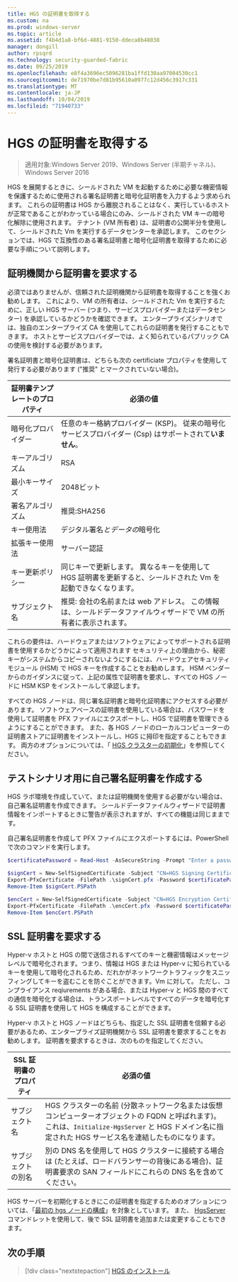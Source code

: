```yaml
---
title: HGS の証明書を取得する
ms.custom: na
ms.prod: windows-server
ms.topic: article
ms.assetid: f4b4d1a8-bf6d-4881-9150-ddeca8b48038
manager: dongill
author: rpsqrd
ms.technology: security-guarded-fabric
ms.date: 09/25/2019
ms.openlocfilehash: e8f4a3696ec5096281ba1ffd130aa97004530cc1
ms.sourcegitcommit: de71970be7d81b95610a0977c12d456c3917c331
ms.translationtype: MT
ms.contentlocale: ja-JP
ms.lasthandoff: 10/04/2019
ms.locfileid: "71940733"
---
```

# <a name="obtain-certificates-for-hgs"></a>HGS の証明書を取得する

>適用対象:Windows Server 2019、Windows Server (半期チャネル)、Windows Server 2016

HGS を展開するときに、シールドされた VM を起動するために必要な機密情報を保護するために使用される署名証明書と暗号化証明書を入力するよう求められます。
これらの証明書は HGS から離脱されることはなく、実行しているホストが正常であることがわかっている場合にのみ、シールドされた VM キーの暗号化解除に使用されます。
テナント (VM 所有者) は、証明書の公開半分を使用して、シールドされた Vm を実行するデータセンターを承認します。
このセクションでは、HGS で互換性のある署名証明書と暗号化証明書を取得するために必要な手順について説明します。

## <a name="request-certificates-from-your-certificate-authority"></a>証明機関から証明書を要求する

必須ではありませんが、信頼された証明機関から証明書を取得することを強くお勧めします。
これにより、VM の所有者は、シールドされた Vm を実行するために、正しい HGS サーバー (つまり、サービスプロバイダーまたはデータセンター) を承認しているかどうかを確認できます。
エンタープライズシナリオでは、独自のエンタープライズ CA を使用してこれらの証明書を発行することもできます。
ホストとサービスプロバイダーでは、よく知られているパブリック CA の使用を検討する必要があります。

署名証明書と暗号化証明書は、どちらも次の certificiate プロパティを使用して発行する必要があります ("推奨" とマークされていない場合)。

証明書テンプレートのプロパティ | 必須の値 
------------------------------|----------------
暗号化プロバイダー               | 任意のキー格納プロバイダー (KSP)。 従来の暗号化サービスプロバイダー (Csp) はサポートされて**いません**。
キーアルゴリズム                 | RSA
最小キーサイズ              | 2048ビット
署名アルゴリズム           | 推奨:SHA256
キー使用法                     | デジタル署名*とデータの*暗号化
拡張キー使用法            | サーバー認証
キー更新ポリシー            | 同じキーで更新します。 異なるキーを使用して HGS 証明書を更新すると、シールドされた Vm を起動できなくなります。
サブジェクト名                  | 推奨: 会社の名前または web アドレス。 この情報は、シールドデータファイルウィザードで VM の所有者に表示されます。

これらの要件は、ハードウェアまたはソフトウェアによってサポートされる証明書を使用するかどうかによって適用されます
セキュリティ上の理由から、秘密キーがシステムからコピーされないようにするには、ハードウェアセキュリティモジュール (HSM) で HGS キーを作成することをお勧めします。
HSM ベンダーからのガイダンスに従って、上記の属性で証明書を要求し、すべての HGS ノードに HSM KSP をインストールして承認します。

すべての HGS ノードは、同じ署名証明書と暗号化証明書にアクセスする必要があります。
ソフトウェアベースの証明書を使用している場合は、パスワードを使用して証明書を PFX ファイルにエクスポートし、HGS で証明書を管理できるようにすることができます。
また、各 HGS ノードのローカルコンピューターの証明書ストアに証明書をインストールし、HGS に拇印を指定することもできます。
両方のオプションについては、「 [HGS クラスターの初期化](guarded-fabric-initialize-hgs.md)」を参照してください。

## <a name="create-self-signed-certificates-for-test-scenarios"></a>テストシナリオ用に自己署名証明書を作成する

HGS ラボ環境を作成していて、または証明機関を使用する必要がない場合は、自己署名証明書を作成できます。
シールドデータファイルウィザードで証明書情報をインポートするときに警告が表示されますが、すべての機能は同じままです。

自己署名証明書を作成して PFX ファイルにエクスポートするには、PowerShell で次のコマンドを実行します。

```powershell
$certificatePassword = Read-Host -AsSecureString -Prompt "Enter a password for the PFX file"

$signCert = New-SelfSignedCertificate -Subject "CN=HGS Signing Certificate"
Export-PfxCertificate -FilePath .\signCert.pfx -Password $certificatePassword -Cert $signCert
Remove-Item $signCert.PSPath

$encCert = New-SelfSignedCertificate -Subject "CN=HGS Encryption Certificate"
Export-PfxCertificate -FilePath .\encCert.pfx -Password $certificatePassword -Cert $encCert
Remove-Item $encCert.PSPath
```

## <a name="request-an-ssl-certificate"></a>SSL 証明書を要求する

Hyper-v ホストと HGS の間で送信されるすべてのキーと機密情報はメッセージレベルで暗号化されます。つまり、情報は HGS または Hyper-v に知られているキーを使用して暗号化されるため、だれかがネットワークトラフィックをスニッフィングしてキーを盗むことを防ぐことができます。Vm に対して。
ただし、コンプライアンス reqiurements がある場合、または Hyper-v と HGS 間のすべての通信を暗号化する場合は、トランスポートレベルですべてのデータを暗号化する SSL 証明書を使用して HGS を構成することができます。

Hyper-v ホストと HGS ノードはどちらも、指定した SSL 証明書を信頼する必要があるため、エンタープライズ証明機関から SSL 証明書を要求することをお勧めします。 証明書を要求するときは、次のものを指定してください。

SSL 証明書のプロパティ | 必須の値
-------------------------|---------------
サブジェクト名             | HGS クラスターの名前 (分散ネットワーク名または仮想コンピューターオブジェクトの FQDN と呼ばれます)。 これは、`Initialize-HgsServer` と HGS ドメイン名に指定された HGS サービス名を連結したものになります。
サブジェクトの別名 | 別の DNS 名を使用して HGS クラスターに接続する場合は (たとえば、ロードバランサーの背後にある場合)、証明書要求の SAN フィールドにこれらの DNS 名を含めてください。

HGS サーバーを初期化するときにこの証明書を指定するためのオプションについては、「[最初の hgs ノードの構成](guarded-fabric-initialize-hgs.md)」を対象としています。
また、 [HgsServer](https://docs.microsoft.com/powershell/module/hgsserver/set-hgsserver?view=win10-ps)コマンドレットを使用して、後で SSL 証明書を追加または変更することもできます。

## <a name="next-step"></a>次の手順

> [!div class="nextstepaction"]
> [HGS のインストール](guarded-fabric-choose-where-to-install-hgs.md)